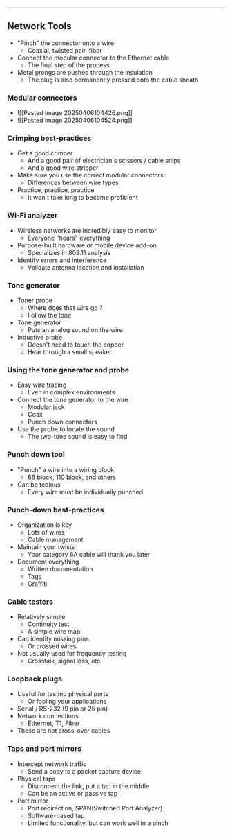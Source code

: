 
---

## Network Tools
- "Pinch" the connector onto a wire
	- Coaxial, twisted pair, fiber
- Connect the modular connector to the Ethernet cable
	- The final step of the process
- Metal prongs are pushed through the insulation
	- The plug is also permanently pressed onto the cable sheath

### Modular connectors
- ![[Pasted image 20250406104426.png]]
- ![[Pasted image 20250406104524.png]]

### Crimping best-practices
- Get a good crimper
	- And a good pair of electrician's scissors / cable snips
	- And a good wire stripper
- Make sure you use the correct modular connectors
	- Differences between wire types
- Practice, practice, practice
	- It won't take long to become proficient

### Wi-Fi analyzer
- Wireless networks are incredibly easy to monitor
	- Everyone "hears" everything
- Purpose-built hardware or mobile device add-on
	- Specializes in 802.11 analysis
- Identify errors and interference
	- Validate antenna location and installation

### Tone generator
- Toner probe
	- Where does that wire go ?
	- Follow the tone
- Tone generator
	- Puts an analog sound on the wire
- Inductive probe
	- Doesn't need to touch the copper
	- Hear through a small speaker

### Using the tone generator and probe
- Easy wire tracing
	- Even in complex environments
- Connect the tone generator to the wire
	- Modular jack
	- Coax
	- Punch down connectors
- Use the probe to locate the sound
	- The two-tone sound is easy to find

### Punch down tool
- "Punch" a wire into a wiring block 
	- 66 block, 110 block, and others
- Can be tedious
	- Every wire must be individually punched

### Punch-down best-practices
- Organization is key
	- Lots of wires
	- Cable management
- Maintain your twists
	- Your category 6A cable will thank you later
- Document everything
	- Written documentation
	- Tags
	- Graffiti

### Cable testers
- Relatively simple
	- Continuity test
	- A simple wire map
- Can identity missing pins
	- Or crossed wires
- Not usually used for frequency testing
	- Crosstalk, signal loss, etc.

### Loopback plugs
- Useful for testing physical ports
	- Or fooling your applications
- Serial / RS-232 (9 pin or 25 pin)
- Network connections
	- Ethernet, T1, Fiber
- These are not cross-over cables

### Taps and port mirrors
- Intercept network traffic
	- Send a copy to a packet capture device
- Physical taps
	- Disconnect the link, put a tap in the middle
	- Can be an active or passive tap
- Port mirror
	- Port redirection, SPAN(Switched Port Analyzer)
	- Software-based tap
	- Limited functionality, but can work well in a pinch
